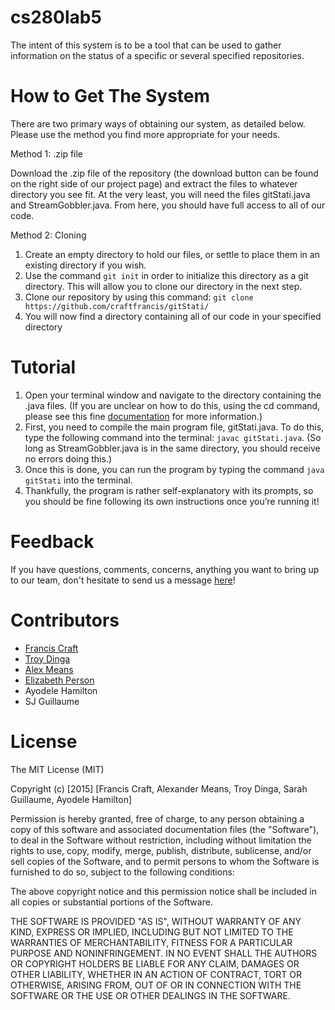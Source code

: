 # cs280lab5
The intent of this system is to be a tool that can be used to gather information on the status of a specific or several specified repositories.

# How to Get The System
There are two primary ways of obtaining our system, as detailed below. Please use the method you find more appropriate for your needs.

Method 1: .zip file

Download the .zip file of the repository (the download button can be found on the right side of our project page) and extract the files to whatever directory you see fit. At the
very least, you will need the files gitStati.java and StreamGobbler.java. From here, you should have full access to all of our code.

Method 2: Cloning

1. Create an empty directory to hold our files, or settle to place them in an existing directory if you wish.
2. Use the command `git init` in order to initialize this directory as a git directory. This will allow you to clone our directory in the next step.
3. Clone our repository by using this command: 
 `git clone https://github.com/craftfrancis/gitStati/`
4. You will now find a directory containing all of our code in your specified directory

# Tutorial

1. Open your terminal window and navigate to the directory containing the .java files. (If you are unclear
on how to do this, using the cd command, please see this fine [documentation](http://www.westwind.com/reference/os-x/commandline/navigation.html) for more information.)
2. First, you need to compile the main program file, gitStati.java. To do this, type the following
command into the terminal: `javac gitStati.java`. (So long as StreamGobbler.java is in the same
directory, you should receive no errors doing this.)
3. Once this is done, you can run the program by typing the command `java gitStati` into the terminal.
4. Thankfully, the program is rather self-explanatory with its prompts, so you should be fine following its
own instructions once you’re running it!

# Feedback
If you have questions, comments, concerns, anything you want to bring up to our team, don't hesitate to send us a message [here](https://github.com/craftfrancis/gitStati/issues)!

# Contributors
+ [Francis Craft](https://github.com/craftfrancis)
+ [Troy Dinga](https://github.com/dingat)
+ [Alex Means](https://github.com/meansa)
+ [Elizabeth Person](https://github.com/e-person)
+ Ayodele Hamilton 
+ SJ Guillaume


# License

The MIT License (MIT)

Copyright (c) [2015] [Francis Craft, Alexander Means, Troy Dinga, Sarah Guillaume, Ayodele Hamilton]

Permission is hereby granted, free of charge, to any person obtaining a copy
of this software and associated documentation files (the "Software"), to deal
in the Software without restriction, including without limitation the rights
to use, copy, modify, merge, publish, distribute, sublicense, and/or sell
copies of the Software, and to permit persons to whom the Software is
furnished to do so, subject to the following conditions:

The above copyright notice and this permission notice shall be included in all
copies or substantial portions of the Software.

THE SOFTWARE IS PROVIDED "AS IS", WITHOUT WARRANTY OF ANY KIND, EXPRESS OR
IMPLIED, INCLUDING BUT NOT LIMITED TO THE WARRANTIES OF MERCHANTABILITY,
FITNESS FOR A PARTICULAR PURPOSE AND NONINFRINGEMENT. IN NO EVENT SHALL THE
AUTHORS OR COPYRIGHT HOLDERS BE LIABLE FOR ANY CLAIM, DAMAGES OR OTHER
LIABILITY, WHETHER IN AN ACTION OF CONTRACT, TORT OR OTHERWISE, ARISING FROM,
OUT OF OR IN CONNECTION WITH THE SOFTWARE OR THE USE OR OTHER DEALINGS IN THE
SOFTWARE.
